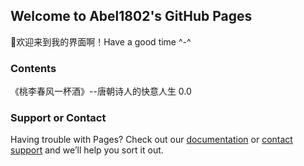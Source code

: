## Welcome to Abel1802's GitHub Pages

👏欢迎来到我的界面啊！Have a good time ^-^

### Contents

《桃李春风一杯酒》--唐朝诗人的快意人生 0.0




### Support or Contact

Having trouble with Pages? Check out our [documentation](https://docs.github.com/categories/github-pages-basics/) or [contact support](https://github.com/contact) and we’ll help you sort it out.
